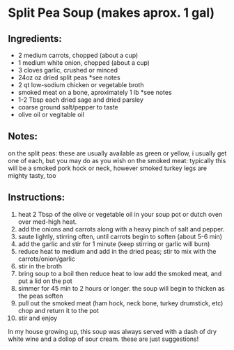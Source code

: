 # Split Pea Soup (makes aprox. 1 gal)

## Ingredients:

* 2 medium carrots, chopped (about a cup)
* 1 medium white onion, chopped (about a cup)
* 3 cloves garlic, crushed or minced
* 24oz oz dried split peas  *see notes
* 2 qt low-sodium chicken or vegetable broth
* smoked meat on a bone, aproximately 1 lb  *see notes 
* 1-2 Tbsp each dried sage and dried parsley
* coarse ground salt/pepper to taste
* olive oil or vegitable oil



## Notes:
on the split peas: these are usually available as green or yellow, i usually get one of each, but you may do as you wish
on the smoked meat: typically this will be a smoked pork hock or neck, however smoked turkey legs are mighty tasty, too



## Instructions:

1. heat 2 Tbsp of the olive or vegetable oil in your soup pot or dutch oven over med-high heat.
2. add the onions and carrots along with a heavy pinch of salt and pepper. 
3. saute lightly, stirring often, until carrots begin to soften (about 5-6 min)
4. add the garlic and stir for 1 minute (keep stirring or garlic will burn)
5. reduce heat to medium and add in the dried peas; stir to mix with the carrots/onion/garlic
6. stir in the broth
7. bring soup to a boil then reduce heat to low add the smoked meat, and put a lid on the pot
8. simmer for 45 min to 2 hours or longer. the soup will begin to thicken as the peas soften
9. pull out the smoked meat (ham hock, neck bone, turkey drumstick, etc) chop and return it to the pot
10. stir and enjoy

In my house growing up, this soup was always served with a dash of dry white wine and a dollop of sour cream. these are just suggestions!
